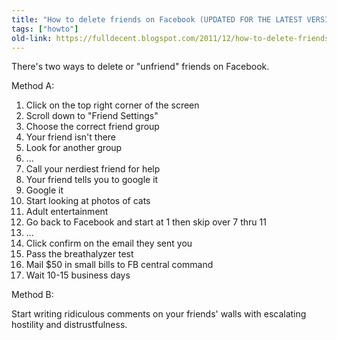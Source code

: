 ```yaml
---
title: "How to delete friends on Facebook (UPDATED FOR THE LATEST VERSION)"
tags: ["howto"]
old-link: https://fulldecent.blogspot.com/2011/12/how-to-delete-friends-on-facebook.html
---
```


There's two ways to delete or "unfriend" friends on Facebook.

Method A:

1. Click on the top right corner of the screen
2. Scroll down to "Friend Settings"
3. Choose the correct friend group
4. Your friend isn't there
5. Look for another group
6. ...
7. Call your nerdiest friend for help
8. Your friend tells you to google it
9. Google it
10. Start looking at photos of cats
11. Adult entertainment
12. Go back to Facebook and start at 1 then skip over 7 thru 11
13. ...
14. Click confirm on the email they sent you
15. Pass the breathalyzer test
16. Mail $50 in small bills to FB central command
17. Wait 10-15 business days

Method B:

Start writing ridiculous comments on your friends' walls with escalating hostility and distrustfulness.
